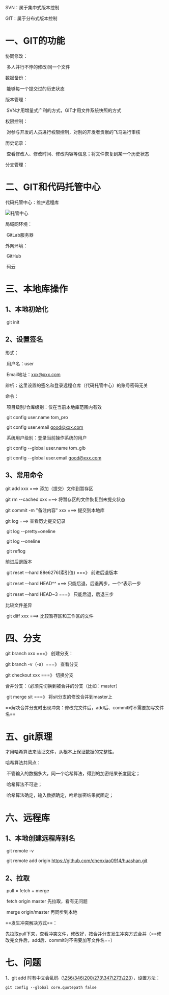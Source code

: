 SVN：属于集中式版本控制

GIT：属于分布式版本控制

# 一、GIT的功能

协同修改：

​	多人并行不悖的修改i同一个文件

数据备份：

​	能够每一个提交过的历史状态

版本管理：

​	SVN才用增量式广利的方式，GIT才用文件系统快照的方式

权限控制：

​	对参与开发的人员进行权限控制，对别的开发者贡献的飞马进行审核

历史记录：

​	查看修改人、修改时间、修改内容等信息；将文件恢复到某一个历史状态

分支管理：

# 二、GIT和代码托管中心

代码托管中心：维护远程库

![托管中心](D:%5Cstudy%5Cnote%5Cgit%5Cimages%5C%E6%89%98%E7%AE%A1%E4%B8%AD%E5%BF%83.PNG)

局域网环境：

​	GitLab服务器

外网环境：

​	GitHub

​	码云

# 三、本地库操作

## 1、本地初始化

​	git init

## 2、设置签名

形式：

​	用户名：user

​	Email地址：xxx@xxx.com

辨析：这里设置的签名和登录远程仓库（代码托管中心）的账号密码无关

命令：

​	项目级别/仓库级别：仅在当前本地库范围内有效

​		git config user.name tom_pro

​		git config user.email  good@xxx.com

​	系统用户级别：登录当前操作系统的用户

​		git config --global user.name tom_glb

​		git config --global user.email  good@xxx.com

## 	3、常用命令

git add xxx		===>	添加（提交）文件到暂存区

git rm --cached xxx		===>	将暂存区的文件恢复到未提交状态

git commit -m "备注内容" xxx		===>	提交到本地库	

git log		===>	查看历史提交记录

​	git log --pretty=oneline

​	git log --oneline

​	git reflog

前进后退版本

​	git reset --hard 88e6276(索引值)		===》	前进后退版本

​	git reset --hard HEAD^^		===>	只能后退，后退两步，一个^表示一步

​	git reset --hard HEAD~3		===》	只能后退，后退三步

比较文件差异

​	git diff  xxx		===>	比较暂存区和工作区的文件

# 四、分支

git branch xxx		===》	创建分支：

git branch -v（-a）===》	查看分支

git checkout xxx		===》	切换分支

合并分支：（必须先切换到被合并的分支（比如：master）

​	git merge sit		===》	将sit分支的修改合并到master上

==解决合并分支时出现冲突：修改完文件后，add后、commit时不需要加写文件名==

# 五、git原理

才用哈希算法来验证文件，从根本上保证数据的完整性。

哈希算法共同点：

​	不管输入的数据多大，同一个哈希算法，得到的加密结果长度固定；

​	哈希算法不可逆；

​	哈希算法确定，输入数据确定，哈希加密结果就固定；

# 六、远程库

## 1、本地创建远程库别名

​	git remote -v

​	git remote add origin https://github.com/chenxiao0914/huashan.git

## 2、拉取

​	pull = fetch + merge

​	fetch  origin master		先拉取，看有无问题

​	merge origin/master		再同步到本地

==发生冲突解决方式==：

​	先拉取pull下来，查看冲突文件，修改好，按合并分支发生冲突方式合并（==修改完文件后，add后、commit时不需要加写文件名==）

# 七、问题

1、git add 时有中文会乱码（[\256\346\200\273\347\273\223](https://www.cnblogs.com/EasonJim/p/8403587.html)），设置方法：

```git
git config --global core.quotepath false
```

